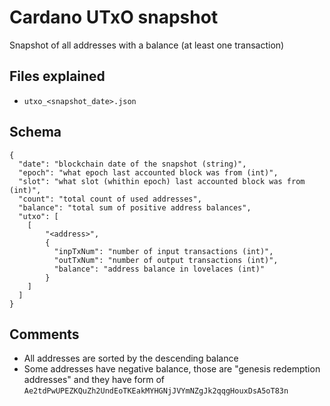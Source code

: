 # Cardano UTxO snapshot

Snapshot of all addresses with a balance (at least one transaction) 

## Files explained

- `utxo_<snapshot_date>.json`

## Schema

```
{
  "date": "blockchain date of the snapshot (string)",
  "epoch": "what epoch last accounted block was from (int)",
  "slot": "what slot (whithin epoch) last accounted block was from (int)",
  "count": "total count of used addresses",
  "balance": "total sum of positive address balances",
  "utxo": [
    [
        "<address>",
        {
          "inpTxNum": "number of input transactions (int)",
          "outTxNum": "number of output transactions (int)",
          "balance": "address balance in lovelaces (int)"
        }
    ]
  ]
}
```

## Comments

- All addresses are sorted by the descending balance
- Some addresses have negative balance, those are "genesis redemption addresses"
 and they have form of `Ae2tdPwUPEZKQuZh2UndEoTKEakMYHGNjJVYmNZgJk2qqgHouxDsA5oT83n`